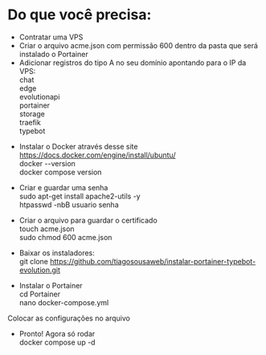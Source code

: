 # Do que você precisa:

- Contratar uma VPS
- Criar o arquivo acme.json com permissão 600 dentro da pasta que será instalado o Portainer
- Adicionar registros do tipo A no seu domínio apontando para o IP da VPS:  
chat  
edge  
evolutionapi  
portainer  
storage  
traefik  
typebot  

* Instalar o Docker através desse site https://docs.docker.com/engine/install/ubuntu/  
docker --version  
docker compose version  

* Criar e guardar uma senha  
sudo apt-get install apache2-utils -y  
htpasswd -nbB usuario senha  

* Criar o arquivo para guardar o certificado  
touch acme.json  
sudo chmod 600 acme.json  

* Baixar os instaladores:  
git clone https://github.com/tiagosousaweb/instalar-portainer-typebot-evolution.git  

* Instalar o Portainer  
cd Portainer  
nano docker-compose.yml

Colocar as configurações no arquivo

* Pronto! Agora só rodar  
docker compose up -d
